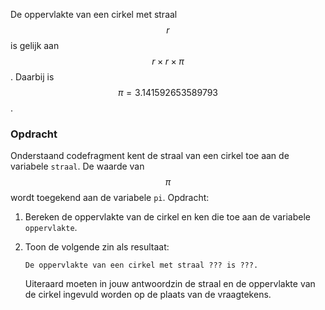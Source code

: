 De oppervlakte van een cirkel met straal $$r$$ is gelijk aan $$r \times r \times \pi$$. Daarbij is $$\pi = 3.141592653589793$$.

### Opdracht 

Onderstaand codefragment kent de straal van een cirkel toe aan de variabele `straal`. De waarde van $$\pi$$ wordt toegekend aan de variabele `pi`. Opdracht:

1. Bereken de oppervlakte van de cirkel en ken die toe aan de variabele `oppervlakte`. 

2. Toon de volgende zin als resultaat:

   ```
   De oppervlakte van een cirkel met straal ??? is ???.
   ``` 

   Uiteraard moeten in jouw antwoordzin de straal en de oppervlakte van de cirkel ingevuld worden op de plaats van de vraagtekens.

